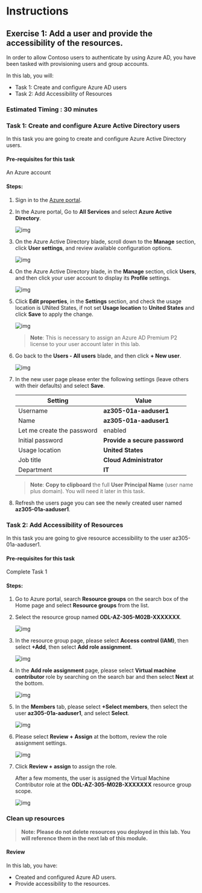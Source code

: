 # Instructions

## Exercise 1: Add a user and provide the accessibility of the resources.

In order to allow Contoso users to authenticate by using Azure AD, you have been tasked with provisioning users and group accounts. 

In this lab, you will:

+ Task 1: Create and configure Azure AD users 
+ Task 2: Add Accessibility of Resources

### Estimated Timing : 30 minutes

### Task 1: Create and configure Azure Active Directory users

In this task you are going to create and configure Azure Active Directory users.

#### Pre-requisites for this task

An Azure account 

#### Steps:

1. Sign in to the [Azure portal](https://portal.azure.com).

2. In the Azure portal, Go to **All Services** and select **Azure Active Directory**.

    ![img](../media/use1.png)

3. On the Azure Active Directory blade, scroll down to the **Manage** section, click **User settings**, and review available configuration options.

    ![img](../media/nuse1.png)

4. On the Azure Active Directory blade, in the **Manage** section, click **Users**, and then click your user account to display its **Profile** settings. 

    ![img](../media/nuse2.png)

5. Click **Edit properties**, in the **Settings** section, and check the usage location is UNited States, if not set **Usage location** to **United States** and click **Save** to apply the change.

    ![img](../media/nuse3.png)

    >**Note**: This is necessary to assign an Azure AD Premium P2 license to your user account later in this lab.

6. Go back to the **Users - All users** blade, and then click **+ New user**.

    ![img](../media/nuse4.png)

7. In the new user page please enter the following settings (leave others with their defaults) and select **Save**.

    | Setting | Value |
    | --- | --- |
    | Username | **az305-01a-aaduser1** |
    | Name | **az305-01a-aaduser1** |
    | Let me create the password | enabled |
    | Initial password | **Provide a secure password** |
    | Usage location | **United States** |
    | Job title | **Cloud Administrator** |
    | Department | **IT** |

    >**Note**: **Copy to clipboard** the full **User Principal Name** (user name plus domain). You will need it later in this task.

7. Refresh the users page you can see the newly created user named **az305-01a-aaduser1**.


### Task 2: Add Accessibility of Resources

In this task you are going to give resource accessibility to the user az305-01a-aaduser1.

#### Pre-requisites for this task

Complete Task 1 

#### Steps:

1. Go to Azure portal, search **Resource groups** on the search box of the Home page and select **Resource groups** from the list.

2. Select the resource group named **ODL-AZ-305-M02B-XXXXXXX**.

    ![img](../media/nres1.png)

3. In the resource group page, please select **Access control (IAM)**, then select **+Add**, then select **Add role assignment**.

    ![img](../media/nres2.png)

4. In the **Add role assignment** page, please select **Virtual machine contributor** role by searching on the search bar and then select **Next** at the bottom.

    ![img](../media/nres3.png)

5. In the **Members** tab, please select **+Select members**, then select the user **az305-01a-aaduser1**, and select **Select**.

    ![img](../media/nres4.png)

6. Please select **Review + Assign** at the bottom, review the role assignment settings.

    ![img](../media/nres5.png)

7. Click **Review + assign** to assign the role.

   After a few moments, the user is assigned the Virtual Machine Contributor role at the **ODL-AZ-305-M02B-XXXXXXX** resource group scope.

    ![img](../media/nres6.png)


### Clean up resources

>**Note: Please do not delete resources you deployed in this lab. You will reference them in the next lab of this module.**

#### Review

In this lab, you have:

- Created and configured Azure AD users.
- Provide accessibility to the resources.
